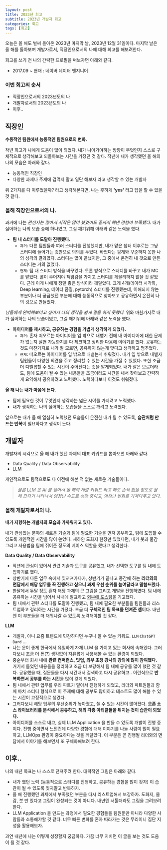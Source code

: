 ```yaml
---
layout: post
title: 2023년 회고
subtitle: 2023년 개발자 회고
categories: 회고
tags: [회고]
---
```



오늘은 올 해도 벌써 돌아온 2023년 마지막 날, 2023년 12월 31일이다.
마지막 날은 올 해를 돌아보며 개발자로서, 직장인으로서의 나에 대해 회고를 해보려한다.

회고를 쓰기 전 나의 간략한 프로필을 써보자면 아래와 같다.
- 2017.09 ~ 현재 : 네이버 데이터 엔지니어

### 이번 회고의 순서
- 직장인으로서의 2023년도의 나
- 개발자로서의 2023년도의 나
- 이후..

## 직장인
**수동적인 팀원에서 능동적인 팀원으로의 변화.**

작년 회고가 나에게 도움이 많이 되었다. 내가 나아가야하는 방향이 무엇인지 스스로 구체적으로 생각해보고 되돌아보는 시간을 가졌던 것 같다. 작년에 내가 생각했던 올 해의 나의 모습은 아래와 같다.
- 능동적인 직장인
- 다양한 과제나 주제에 겁먹지 말고 일단 해보자 라고 생각할 수 있는 개발자

위 2가지를 다 이루었을까? 라고 생각해본다면, 나는 후하게 **'yes'** 라고 답을 할 수 있을 것 같다.

### 올해 직장인으로서의 나.

과거에 나는 _관심사는 많아서 시작은 많이 했었어도 끝까지 해낸 경험이 부족했다._
내가 싫어하는 나의 모습 중에 하나였고, 그걸 깨기위해 아래와 같은 노력을 했다.

- **팀 내 스터디를 도맡아 진행했다.**
    - `과거`: 다른 팀원들과 여러 스터디를 진행했지만, 내가 맡은 챕터 이후로는 그냥 스터디에 들어가는 것만으로 의의를 두었다. 바쁘다는 핑계와 꾸준하지 못한 나의 성격의 결과였다. 스터디는 많이 끝냈지만, 그 중에서 온전히 내 것으로 만든 스터디는 거의 없었다.
    - `현재`: 팀 내 스터디 방식을 바꾸었다. 토론 방식으로 스터디를 바꾸고 내가 MC 를 맡았다. 롤이 주어져야 책임감을 가지고 스터디를 게을리하지 않을 것 같았다. 근데 이게 나에게 정말 좋은 방식이라 깨달았다. 크게 4개(데이터 시각화, Deep learning, 데이터 품질, pytorch) 스터디를 진행했는데, 이해되지 않는 부분이나 더 궁금했던 부분에 대해 능동적으로 찾아보고 공유하면서 온전히 나의 것으로 만들었다.

_남들에게 완벽해보이고 싶어서 나의 생각을 쉽게 말을 하지 못했다._
위와 마찬가지로 내가 싫어하는 나의 모습이였고, 그걸 깨기위해 아래와 같은 노력을 했다.
- **아이디어를 제시하고, 공유하는 경험을 가볍게 생각하게 되었다.**
    - `과거`: 혼자 떠오르는 아이디어를 입 밖으로 내뱉기 전에 내 아이디어에 대한 문제가 없는지 실현 가능한지를 다 체크하고 정리한 다음에 이야기를 했다. 공유하는 것도 마찬가지로 내가 잘 모르면, 공유하지 않는게 맞다고 생각하고 멈추었다.
    - `현재`: 떠오르는 아이디어를 입 밖으로 내뱉는게 쉬워졌다. 내가 입 밖으로 내뱉자 팀원들이 다양한 의견을 주고 정리할 수 있는 시간을 가질 수 있었다. 또한 조금 더 디벨롭할 수 있는 시간이 주어진다는 것을 알게되었다. 내가 잘은 모르더라도, 팀에 도움이 될 수 있는 내용들을 조금이라도 시간을 내서 찾아보고 간략하게 요약해서 공유하려고 노력했다. 노력하다보니 이것도 쉬워졌다.

**올 해 나는 내가 마음에 든다.**
- 팀에 필요한 것이 무엇인지 생각하는 넓은 시야를 가지려고 노력했다.
- 내가 생각하는 나의 싫어하는 모습들을 스스로 깨려고 노력했다.

앞으로는 내가 올 해 열심히 노력했던 모습들이 온전한 내가 될 수 있도록, **습관처럼 만드는 반복**이 필요하다고 생각이 든다.

## 개발자

개발자의 시각으로 올 해 내가 했던 과제의 대표 키워드를 뽑아보면 아래와 같다.
- Data Quality / Data Observability
- LLM

개인적으로도 팀적으로도 다 이전에 해본 적 없는 새로운 기술들이다.
> _물론 LLM 은 AI 를 넘어서 올 해의 개발 키워드 라고 해도 손색 없을 정도로 올 해 갑자기 나타나서 엄청난 속도로 성장 중이고, 엄청난 변화를 가져다주고 있다._


### 올해 개발자로서의 나.

**내가 지향하는 개발자의 모습과 가까워지고 있다.**

내가 관심있는 분야의 새로운 기술과 팀에 필요한 기술을 먼저 공부하고, 팀에 도입할 수 있도록 개인적인 시간을 많이 쏟았다. 새하얀 도화지 한장만 있었다면, 내가 붓과 물감 그리고 사용법을 팀에 쥐어준 정도의 베이스 역할을 했다고 생각한다.

**Data Quality / Data Observability**
- 작년에 관심이 있어서 관련 기술과 도구를 공유했고, 내가 선택한 도구를 팀 내에 도입하기로 했다.
- 상반기에 다른 업무 속에서 잊혀져가다가, 상반기가 끝나고 중간에 하는 **리더와의 면담에서 해당 업무를 꼭 진행하고 싶으니 과제 우선 순위를 높여달라고 말씀드렸다.**
- 한달에서 두달 정도 혼자 해당 과제의 큰 그림을 그리고 개발을 진행하였다. 팀 내에 공유하는 시간을 넘어서 사내에 발표하고 [외부에 포스팅](https://d2.naver.com/helloworld/5766317)을 기고했다.
- 팀 내에서 관련 스터디를 도맡아 진행했고, 팀 내에 필요한 부분들을 팀원들과 리스트업하고 정리하는 시간을 가졌다. 조금 더 **구체적인 팀 목표를 던져준 셈**이다. 내년엔 이 부분들을 더 채워나갈 수 있도록 노력해야할 것 같다.

**LLM**
- 개발자, 아니 요즘 트렌드에 민감하다면 누구나 알 수 있는 키워드. `LLM` `ChatGPT` `Bard` ...
- 나는 운이 좋게 한국에서 유일하게 자체 LLM 을 가지고 있는 회사에 속해있다. 그러다보니 조금 더 돈(?) 생각없이 자유롭게 사용해볼 수 있는 환경이 되었다.
- 중순부터 회사 내에 **관련 컨퍼런스, 밋업, 외부 초청 강사의 강의에 많이 참여했다.** 거기서 들었던 내용들을 정리하고 조금 더 보강해서 팀 내에 공유를 많이 했던 것 같다. 공유했을 때, 질문들을 다시 시간내서 검색하고 다시 공유하고.. 이런식으로 **반복하면서 공부를 하는 시간**을 많이 갖게 되었다.
- 팀 내에서 관련 업무를 우리 파트가 맡아서 진행하게 되었고, 리더와 파트원들과 함께 마치 스터디 형식으로 이 주제에 대해 공부도 많이하고 테스트도 많이 해볼 수 있는 시간이 고정적으로 생겼다.
- 그러다보니 해당 업무의 우선순위가 높아졌고, 쓸 수 있는 시간이 많아졌다. **오픈 소스 라이브러리를 분석해서 공유하고, 해외 각종 아티클들을 뒤지는 것이 습관이 되었다.**
- 아이디어를 스스로 내고, 실제 LLM Application 을 만들 수 있도록 개발이 진행 중이다. 진행 중이면서 느낀건데 다양한 경험에 대해 이야기를 나눌 사람이 많이 필요하고, LLMOps 환경이 중요하다는 것을 깨달았다. 이 부분은 곧 진행될 리더와의 면담에서 이야기를 해보면서 또 구체화해보려 한다.

## 이후..

나의 내년 목표는 나 스스로 던져주려 한다. 대략적인 그림은 아래와 같다.
- 내가 했던 노력 (능동적으로 스터디를 진행하고, 공유하는 경험을 많이 갖자) 이 습관이 될 수 있도록 잊지말고 반복하자.
- 올 해 진행했던 과제에서 부족했던 부분을 다시 리스트업해서 보강하자. 도화지, 물감, 붓 만 있다고 그림이 완성되는 것이 아니다. 내년엔 서툴더라도 그림을 그려보려 한다.
- LLM Application 을 만드는 과정에서 필요한 경험들을 팀원뿐만 아니라 다양한 사람들과 소통해갸할 것 같다. 너무 빠른 변화를 혼자 따라가는 것은 무리이니 집단 지성을 활용해보자.

과연 내년에 나는 어떻게 성장할지 궁금하다.
가끔 너무 지치면 이 글을 보는 것도 도움이 될 것 같다.